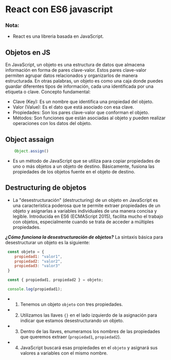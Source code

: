 # React con ES6 javascript

### Nota: 
- React es una libreria basada en JavaScript.

## Objetos en JS
En JavaScript, un objeto es una estructura de datos que almacena información en forma de pares clave-valor. Estos pares clave-valor permiten agrupar datos relacionados y organizarlos de manera estructurada. En otras palabras, un objeto es como una caja donde puedes guardar diferentes tipos de información, cada una identificada por una etiqueta o clave. 
Concepto fundamental:
- Clave (Key): Es un nombre que identifica una propiedad del objeto.
- Valor (Value): Es el dato que está asociado con esa clave.
- Propiedades: Son los pares clave-valor que conforman el objeto. 
- Métodos: Son funciones que están asociadas al objeto y pueden realizar operaciones con los datos del objeto. 

## Object assaign
```js
    Object.assign()
```    
 - Es un método de JavaScript que se utiliza para copiar propiedades de uno o más objetos a un objeto de destino. Básicamente, fusiona las propiedades de los objetos fuente en el objeto de destino. 

 ## Destructuring de objetos
 - La "desestructuración" (destructuring) de un objeto en JavaScript es una característica poderosa que te permite extraer propiedades de un objeto y asignarlas a variables individuales de una manera concisa y legible. Introducida en ES6 (ECMAScript 2015), facilita mucho el trabajo con objetos, especialmente cuando se trata de acceder a múltiples propiedades.

***¿Cómo funciona la desestructuración de objetos?***
La sintaxis básica para desestructurar un objeto es la siguiente:

```js
 const objeto = {
    propiedad1: "valor1",
    propiedad2: "valor2",
    propiedad3: "valor3"
 }

 const { propiedad1, propiedad2 } = objeto;

 console.log(propiedad1);
```

- 1. Tenemos un objeto ```objeto``` con tres propiedades.
- 2. Utilizamos las llaves ```{}``` en el lado izquierdo de la asignación para indicar que estamos desestructurando un objeto.
- 3. Dentro de las llaves, enumeramos los nombres de las propiedades que queremos extraer (```propiedad1```, ```propiedad2```).
- 4. JavaScript buscará esas propiedades en el ```objeto``` y asignará sus valores a variables con el mismo nombre.